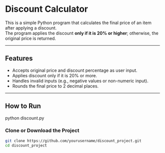 # Discount Calculator

This is a simple Python program that calculates the final price of an item after applying a discount.  
The program applies the discount **only if it is 20% or higher**; otherwise, the original price is returned.

---

## Features
- Accepts original price and discount percentage as user input.
- Applies discount only if it is 20% or more.
- Handles invalid inputs (e.g., negative values or non-numeric input).
- Rounds the final price to 2 decimal places.

---
## How to Run

python discount.py

###  Clone or Download the Project

```bash
git clone https://github.com/yourusername/discount_project.git
cd discount_project



